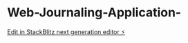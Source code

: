 # Web-Journaling-Application-

[Edit in StackBlitz next generation editor ⚡️](https://stackblitz.com/~/github.com/brodynelly/Web-Journaling-Application-)
